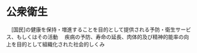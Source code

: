 # 公衆衛生
　[国民]の健康を保持・増進することを目的として提供される予防・衛生サービス、もしくはその活動
　疾病の予防、寿命の延長、肉体的及び精神的能率の向上を目的として組織化された社会的しくみ
